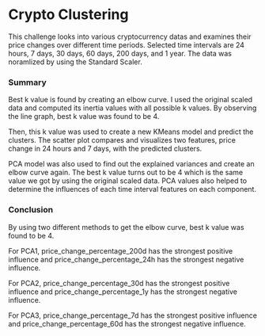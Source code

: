 # Crypto Clustering

This challenge looks into various cryptocurrency datas and examines their price changes over different time periods. Selected time intervals are 24 hours, 7 days, 30 days, 60 days, 200 days, and 1 year. The data was noramlized by using the Standard Scaler.


### Summary

Best k value is found by creating an elbow curve. I used the original scaled data and computed its inertia values with all possible k values. By observing the line graph, best k value was found to be 4. 

Then, this k value was used to create a new KMeans model and predict the clusters. The scatter plot compares and visualizes two features, price change in 24 hours and 7 days, with the predicted clusters.

PCA model was also used to find out the explained variances and create an elbow curve again. The best k value turns out to be 4 which is the same value we got by using the original scaled data. PCA values also helped to determine the influences of each time interval features on each component.


### Conclusion

By using two different methods to get the elbow curve, best k value was found to be 4.

For PCA1, price_change_percentage_200d has the strongest positive influence and price_change_percentage_24h has the strongest negative influence.

For PCA2, price_change_percentage_30d has the strongest positive influence and price_change_percentage_1y has the strongest negative influence.

For PCA3, price_change_percentage_7d has the strongest positive influence and price_change_percentage_60d has the strongest negative influence.
